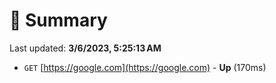 # 📖 Summary
Last updated: **3/6/2023, 5:25:13 AM**

- `GET` [https://google.com](https://google.com) - **Up** (170ms)
